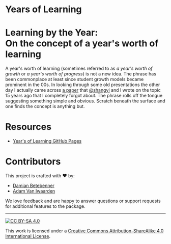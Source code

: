 # Years of Learning

# Learning by the Year:<br>On the concept of a year's worth of learning

A year's worth of learning (sometimes referred to as _a year's worth of growth_ or _a year's worth of progress_) is not a new idea. The phrase has
been commonplace at least since student growth models became prominent in the 00s. In looking through some old presentations the other day I 
actually came across <a href="https://github.com/CenterForAssessment/SGP_Resources/blob/master/articles/yearsgrowth.pdf" target="_blank">a paper</a>
that [@shangyi](https://github.com/shangyi) and I wrote on the topic 15 years ago that I completely forgot about. The phrase rolls off the tongue 
suggesting something simple and obvious. Scratch beneath the surface and one finds the concept is anything but. 

# Resources

* [Year's of Learning GitHub Pages](https://dbetebenner.github.io/Years_Of_Learning/)


# Contributors

This project is crafted with :heart: by: 

* [Damian Betebenner](https://github.com/dbetebenner)
* [Adam Van Iwaarden](https://github.com/adamvi)

We love feedback and are happy to answer questions or support requests for additional features to the package.


---

[![CC BY-SA 4.0][cc-by-sa-image]][cc-by-sa]

This work is licensed under a
[Creative Commons Attribution-ShareAlike 4.0 International License][cc-by-sa].

[cc-by-sa]: http://creativecommons.org/licenses/by-sa/4.0/
[cc-by-sa-image]: https://licensebuttons.net/l/by-sa/4.0/88x31.png
[cc-by-sa-shield]: https://img.shields.io/badge/License-CC%20BY--SA%204.0-lightgrey.svg

